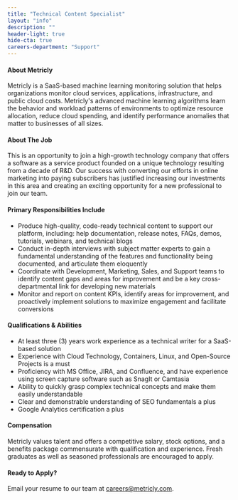 ```yaml
---
title: "Technical Content Specialist"
layout: "info"
description: ""
header-light: true
hide-cta: true
careers-department: "Support"
---
```

#### About Metricly

Metricly is a SaaS-based machine learning monitoring solution that helps organizations monitor cloud services, applications, infrastructure, and public cloud costs. Metricly's advanced machine learning algorithms learn the behavior and workload patterns of environments to optimize resource allocation, reduce cloud spending, and identify performance anomalies that matter to businesses of all sizes.

#### About The Job

This is an opportunity to join a high-growth technology company that offers a software as a service product founded on a unique technology resulting from a decade of R&D. Our success with converting our efforts in online marketing into paying subscribers has justified increasing our investments in this area and creating an exciting opportunity for a new professional to join our team.

#### Primary Responsibilities Include

-   Produce high-quality, code-ready technical content to support our platform, including: help documentation, release notes, FAQs, demos, tutorials, webinars, and technical blogs
-   Conduct in-depth interviews with subject matter experts to gain a fundamental understanding of the features and functionality being documented, and articulate them eloquently
-   Coordinate with Development, Marketing, Sales, and Support teams to identify content gaps and areas for improvement and be a key cross-departmental link for developing new materials
-   Monitor and report on content KPIs, identify areas for improvement, and proactively implement solutions to maximize engagement and facilitate conversions

#### Qualifications & Abilities

-   At least three (3) years work experience as a technical writer for a SaaS-based solution
-   Experience with Cloud Technology, Containers, Linux, and Open-Source Projects is a must
-   Proficiency with MS Office, JIRA, and Confluence, and have experience using screen capture software such as SnagIt or Camtasia
-   Ability to quickly grasp complex technical concepts and make them easily understandable
-   Clear and demonstrable understanding of SEO fundamentals a plus
-   Google Analytics certification a plus

#### Compensation

Metricly values talent and offers a competitive salary, stock options, and a benefits package commensurate with qualification and experience. Fresh graduates as well as seasoned professionals are encouraged to apply.

#### Ready to Apply?

Email your resume to our team at <careers@metricly.com>.
